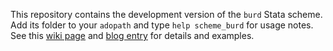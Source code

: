This repository contains the development version of the `burd` Stata scheme. Add its folder to your `adopath` and type `help scheme_burd` for usage notes. See this [wiki page][wiki] and [blog entry][blog] for details and examples.

[wiki]: https://github.com/briatte/srqm/wiki/burd
[blog]: http://srqm.tumblr.com/post/44632966728/plotting-with-burd
